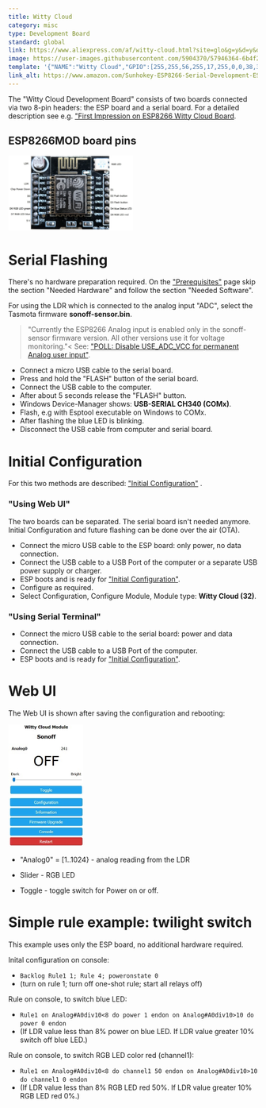 ```yaml
---
title: Witty Cloud
category: misc
type: Development Board
standard: global
link: https://www.aliexpress.com/af/witty-cloud.html?site=glo&g=y&d=y&origin=n&spm=2114.search0604.0.0.1e943181ijfCjr&filterCat=400103%2C153713&jump=afs&groupsort=1&SortType=price_asc&SearchText=witty+cloud&initiative_id=SB_20190517094810&isViewCP=y
image: https://user-images.githubusercontent.com/5904370/57946364-6b4f2d00-78dc-11e9-897c-0e5ec0d74860.png
template: '{"NAME":"Witty Cloud","GPIO":[255,255,56,255,17,255,0,0,38,39,255,37,255],"FLAG":1,"BASE":32}' 
link_alt: https://www.amazon.com/Sunhokey-ESP8266-Serial-Development-ESP-12F/dp/B07BRNQHC1
---
```


The "Witty Cloud Development Board" consists of two boards connected via two 8-pin headers: the ESP board and a serial board. For a detailed description see e.g. ["First Impression on ESP8266 Witty Cloud Board](https://yoursunny.com/t/2016/WittyCloud-first/).

## ESP8266MOD board pins
<img alt="ESP8266MOD board pins" src="https://github.com/Willi2006/templates/blob/master/ESP8266MOD%20board%20pins.jpg" width="50%" />
 

# Serial Flashing

There's no hardware preparation required.
On the ["Prerequisites"](https://github.com/arendst/Sonoff-Tasmota/wiki/Prerequisites) page skip the section "Needed Hardware" and follow the section "Needed Software". 

For using the LDR which is connected to the analog input "ADC", select the Tasmota firmware **sonoff-sensor.bin**. 
>"Currently the ESP8266 Analog input is enabled only in the sonoff-sensor firmware version. All other versions use it for voltage monitoring."< 
See: ["POLL: Disable USE_ADC_VCC for permanent Analog user input"](https://github.com/arendst/Sonoff-Tasmota/issues/5671). 

- Connect a micro USB cable to the serial board.
- Press and hold the "FLASH" button of the serial board.
- Connect the USB cable to the computer.
- After about 5 seconds release the "FLASH" button.
- Windows Device-Manager shows: **USB-SERIAL CH340 (COMx)**.
- Flash, e.g with Esptool executable on Windows to COMx.
- After flashing the blue LED is blinking.
- Disconnect the USB cable from computer and serial board.

# Initial Configuration

For this two methods are described: ["Initial Configuration"](https://github.com/arendst/Sonoff-Tasmota/wiki/Initial-Configuration) .

### "Using Web UI"

The two boards can be separated. The serial board isn't needed anymore. Initial Configuration and future flashing can be done over the air (OTA).

- Connect the micro USB cable to the ESP board: only power, no data connection.
- Connect the USB cable to a USB Port of the computer or a separate USB power supply or charger.
- ESP boots and is ready for ["Initial Configuration"](https://github.com/arendst/Sonoff-Tasmota/wiki/Initial-Configuration). 
- Configure as required.
- Select Configuration, Configure Module, Module type: **Witty Cloud (32)**.

### "Using Serial Terminal"

- Connect the micro USB cable to the serial board: power and data connection.
- Connect the USB cable to a USB Port of the computer.
- ESP boots and is ready for ["Initial Configuration"](https://github.com/arendst/Sonoff-Tasmota/wiki/Initial-Configuration). 

# Web UI

The Web UI is shown after saving the configuration and rebooting:

<img alt="Witty Cloud Module Web User Interface" src="https://github.com/Willi2006/templates/blob/master/Witty%20Cloud%20Module%20Web%20User%20Interface.jpg" width="30%" />
 
- "Analog0" = [1..1024} - analog reading from the LDR 

- Slider - RGB LED

- Toggle - toggle switch for Power on or off.

# Simple rule example: twilight switch

This example uses only the ESP board, no additional hardware required.

Inital configuration on console:

- `Backlog Rule1 1; Rule 4; poweronstate 0` 
- (turn on rule 1; turn off one-shot rule; start all relays off)

Rule on console, to switch blue LED:

- `Rule1 on Analog#A0div10<8 do power 1 endon on Analog#A0div10>10 do power 0 endon`
- (If LDR value less than 8% power on blue LED. If LDR value greater 10% switch off blue LED.)

Rule on console, to switch RGB LED color red (channel1):

- `Rule1 on Analog#A0div10<8 do channel1 50 endon on Analog#A0div10>10 do channel1 0 endon`
- (If LDR value less than 8% RGB LED red 50%. If LDR value greater 10% RGB LED red 0%.)

